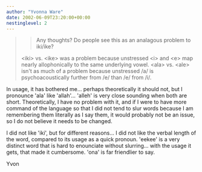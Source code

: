 ```yaml
---
author: "Yvonna Ware"
date: 2002-06-09T23:20:00+00:00
nestinglevel: 2
---
```


>> Any thoughts? Do people see this as an analagous problem to iki/ike?
> 
> \<iki\> vs. \<ike\> was a problem because unstressed \<i\> and \<e\> map nearly
> allophonically to the same underlying vowel. \<ala\> vs. \<ale\> isn't as
> much of a problem because unstressed /a/ is psychoacoustically further
> from /e/ than /e/ from /i/.

In usage, it has bothered me... perhaps theoretically it should not, but I
pronounce 'ala' like 'allah'... 'alleh' is very close sounding when both are
short. Theoretically, I have no problem with it, and if I were to have more
command of the language so that I did not tend to slur words because I am
remembering them literally as I say them, it would probably not be an issue,
so I do not believe it needs to be changed.

I did not like 'iki', but for different reasons... I did not like the verbal
length of the word, compared to its usage as a quick pronoun. 'eekee' is a
very distinct word that is hard to enounciate without slurring... with the
usage it gets, that made it cumbersome. 'ona' is far friendlier to say.

Yvon